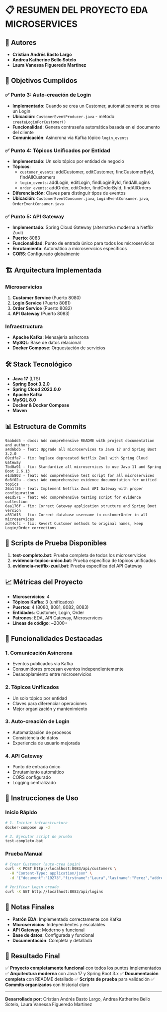 # 📋 RESUMEN DEL PROYECTO EDA MICROSERVICES

## 👥 Autores
- **Cristian Andrés Basto Largo**
- **Andrea Katherine Bello Sotelo** 
- **Laura Vanessa Figueredo Martinez**

## 🎯 Objetivos Cumplidos

### ✅ Punto 3: Auto-creación de Login
- **Implementado**: Cuando se crea un Customer, automáticamente se crea un Login
- **Ubicación**: `CustomerEventProducer.java` - método `createLoginForCustomer()`
- **Funcionalidad**: Genera contraseña automática basada en el documento del cliente
- **Comunicación**: Asíncrona via Kafka tópico `login_events`

### ✅ Punto 4: Tópicos Unificados por Entidad
- **Implementado**: Un solo tópico por entidad de negocio
- **Tópicos**:
  - `customer_events`: addCustomer, editCustomer, findCustomerById, findAllCustomers
  - `login_events`: addLogin, editLogin, findLoginById, findAllLogins
  - `order_events`: addOrder, editOrder, findOrderById, findAllOrders
- **Diferenciación**: Claves para distinguir tipos de eventos
- **Ubicación**: `CustomerEventConsumer.java`, `LoginEventConsumer.java`, `OrderEventConsumer.java`

### ✅ Punto 5: API Gateway
- **Implementado**: Spring Cloud Gateway (alternativa moderna a Netflix Zuul)
- **Puerto**: 8083
- **Funcionalidad**: Punto de entrada único para todos los microservicios
- **Enrutamiento**: Automático a microservicios específicos
- **CORS**: Configurado globalmente

## 🏗️ Arquitectura Implementada

### Microservicios
1. **Customer Service** (Puerto 8080)
2. **Login Service** (Puerto 8081)  
3. **Order Service** (Puerto 8082)
4. **API Gateway** (Puerto 8083)

### Infraestructura
- **Apache Kafka**: Mensajería asíncrona
- **MySQL**: Base de datos relacional
- **Docker Compose**: Orquestación de servicios

## 🛠️ Stack Tecnológico

- **Java 17** (LTS)
- **Spring Boot 3.2.0**
- **Spring Cloud 2023.0.0**
- **Apache Kafka**
- **MySQL 8.0**
- **Docker & Docker Compose**
- **Maven**

## 📊 Estructura de Commits

```
9aabdd5 - docs: Add comprehensive README with project documentation and authors
a4d6bdb - feat: Upgrade all microservices to Java 17 and Spring Boot 3.2.0
69cdfa7 - fix: Replace deprecated Netflix Zuul with Spring Cloud Gateway
7bd0a91 - fix: Standardize all microservices to use Java 11 and Spring Boot 2.6.13
e1db802 - feat: Add comprehensive test script for all microservices
6e8f02a - docs: Add comprehensive evidence documentation for unified topics
26a1f36 - feat: Implement Netflix Zuul API Gateway with proper configuration
ee1d571 - feat: Add comprehensive testing script for evidence collection
6aa176f - fix: Correct Gateway application structure and Spring Boot version
a331d13 - fix: Correct database username to customerOrder in all microservices
ad44cfc - fix: Revert Customer methods to original names, keep Login/Order corrections
```

## 🧪 Scripts de Prueba Disponibles

1. **test-completo.bat**: Prueba completa de todos los microservicios
2. **evidencia-topico-unico.bat**: Prueba específica de tópicos unificados
3. **evidencia-netflix-zuul.bat**: Prueba específica del API Gateway

## 📈 Métricas del Proyecto

- **Microservicios**: 4
- **Tópicos Kafka**: 3 (unificados)
- **Puertos**: 4 (8080, 8081, 8082, 8083)
- **Entidades**: Customer, Login, Order
- **Patrones**: EDA, API Gateway, Microservices
- **Líneas de código**: ~2000+

## 🎉 Funcionalidades Destacadas

### 1. Comunicación Asíncrona
- Eventos publicados via Kafka
- Consumidores procesan eventos independientemente
- Desacoplamiento entre microservicios

### 2. Tópicos Unificados
- Un solo tópico por entidad
- Claves para diferenciar operaciones
- Mejor organización y mantenimiento

### 3. Auto-creación de Login
- Automatización de procesos
- Consistencia de datos
- Experiencia de usuario mejorada

### 4. API Gateway
- Punto de entrada único
- Enrutamiento automático
- CORS configurado
- Logging centralizado

## 🚀 Instrucciones de Uso

### Inicio Rápido
```bash
# 1. Iniciar infraestructura
docker-compose up -d

# 2. Ejecutar script de prueba
test-completo.bat
```

### Prueba Manual
```bash
# Crear Customer (auto-crea Login)
curl -X POST http://localhost:8083/api/customers \
  -H "Content-Type: application/json" \
  -d '{"document":"19273","firstname":"Laura","lastname":"Perez","address":"Norte","phone":"5123452","email":"pepito@c.com"}'

# Verificar Login creado
curl -X GET http://localhost:8083/api/logins
```

## 📝 Notas Finales

- **Patrón EDA**: Implementado correctamente con Kafka
- **Microservicios**: Independientes y escalables
- **API Gateway**: Moderno y funcional
- **Base de datos**: Configurada y funcional
- **Documentación**: Completa y detallada

## 🎯 Resultado Final

✅ **Proyecto completamente funcional** con todos los puntos implementados
✅ **Arquitectura moderna** con Java 17 y Spring Boot 3.x
✅ **Documentación completa** con README detallado
✅ **Scripts de prueba** para validación
✅ **Commits organizados** con historial claro

---

**Desarrollado por:** Cristian Andrés Basto Largo, Andrea Katherine Bello Sotelo, Laura Vanessa Figueredo Martinez

